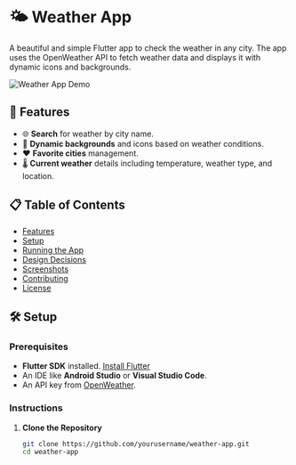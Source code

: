 # 🌤️ Weather App

A beautiful and simple Flutter app to check the weather in any city. The app uses the OpenWeather API to fetch weather data and displays it with dynamic icons and backgrounds.

![Weather App Demo](assets/images/weather_app_demo.png) <!-- Example placeholder for an image -->

## 🚀 Features

- 🌐 **Search** for weather by city name.
- 🎨 **Dynamic backgrounds** and icons based on weather conditions.
- ❤️ **Favorite cities** management.
- 🌡️ **Current weather** details including temperature, weather type, and location.

## 📋 Table of Contents

- [Features](#-features)
- [Setup](#-setup)
- [Running the App](#-running-the-app)
- [Design Decisions](#-design-decisions)
- [Screenshots](#-screenshots)
- [Contributing](#-contributing)
- [License](#-license)

## 🛠️ Setup

### Prerequisites

- **Flutter SDK** installed. [Install Flutter](https://flutter.dev/docs/get-started/install)
- An IDE like **Android Studio** or **Visual Studio Code**.
- An API key from [OpenWeather](https://home.openweathermap.org/users/sign_up).

### Instructions

1. **Clone the Repository**

   ```bash
   git clone https://github.com/yourusername/weather-app.git
   cd weather-app
   ```
